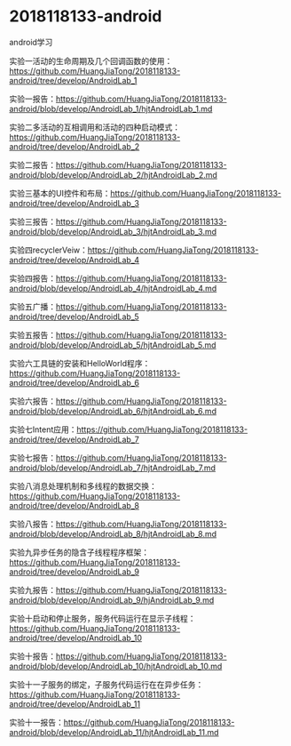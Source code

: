 # 2018118133-android
android学习

实验一活动的生命周期及几个回调函数的使用：https://github.com/HuangJiaTong/2018118133-android/tree/develop/AndroidLab_1

实验一报告：https://github.com/HuangJiaTong/2018118133-android/blob/develop/AndroidLab_1/hjtAndroidLab_1.md

实验二多活动的互相调用和活动的四种启动模式：https://github.com/HuangJiaTong/2018118133-android/tree/develop/AndroidLab_2

实验二报告：https://github.com/HuangJiaTong/2018118133-android/blob/develop/AndroidLab_2/hjtAndroidLab_2.md

实验三基本的UI控件和布局：https://github.com/HuangJiaTong/2018118133-android/tree/develop/AndroidLab_3

实验三报告：https://github.com/HuangJiaTong/2018118133-android/blob/develop/AndroidLab_3/hjtAndroidLab_3.md

实验四recyclerVeiw：https://github.com/HuangJiaTong/2018118133-android/tree/develop/AndroidLab_4

实验四报告：https://github.com/HuangJiaTong/2018118133-android/blob/develop/AndroidLab_4/hjtAndroidLab_4.md

实验五广播：https://github.com/HuangJiaTong/2018118133-android/tree/develop/AndroidLab_5

实验五报告：https://github.com/HuangJiaTong/2018118133-android/blob/develop/AndroidLab_5/hjtAndroidLab_5.md

实验六工具链的安装和HelloWorld程序：https://github.com/HuangJiaTong/2018118133-android/tree/develop/AndroidLab_6

实验六报告：https://github.com/HuangJiaTong/2018118133-android/blob/develop/AndroidLab_6/hjtAndroidLab_6.md

实验七Intent应用：https://github.com/HuangJiaTong/2018118133-android/tree/develop/AndroidLab_7

实验七报告：https://github.com/HuangJiaTong/2018118133-android/blob/develop/AndroidLab_7/hjtAndroidLab_7.md

实验八消息处理机制和多线程的数据交换：https://github.com/HuangJiaTong/2018118133-android/tree/develop/AndroidLab_8

实验八报告：https://github.com/HuangJiaTong/2018118133-android/blob/develop/AndroidLab_8/hjtAndroidLab_8.md

实验九异步任务的隐含子线程程序框架：https://github.com/HuangJiaTong/2018118133-android/tree/develop/AndroidLab_9

实验九报告：https://github.com/HuangJiaTong/2018118133-android/blob/develop/AndroidLab_9/hjAndroidLab_9.md

实验十启动和停止服务，服务代码运行在显示子线程：https://github.com/HuangJiaTong/2018118133-android/tree/develop/AndroidLab_10

实验十报告：https://github.com/HuangJiaTong/2018118133-android/blob/develop/AndroidLab_10/hjtAndroidLab_10.md

实验十一子服务的绑定，子服务代码运行在在异步任务：https://github.com/HuangJiaTong/2018118133-android/tree/develop/AndroidLab_11

实验十一报告：https://github.com/HuangJiaTong/2018118133-android/blob/develop/AndroidLab_11/hjtAndroidLab_11.md